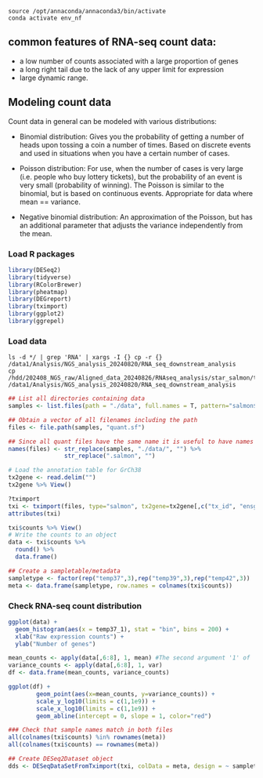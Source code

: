 ```shell
source /opt/annaconda/annaconda3/bin/activate
conda activate env_nf
```

## common features of RNA-seq count data:
* a low number of counts associated with a large proportion of genes
* a long right tail due to the lack of any upper limit for expression
* large dynamic range.

## Modeling count data
Count data in general can be modeled with various distributions:
* Binomial distribution: Gives you the probability of getting a number of heads upon tossing a coin a number of times. Based on discrete events and used in situations when you have a certain number of cases.

* Poisson distribution: For use, when the number of cases is very large (i.e. people who buy lottery tickets), but the probability of an event is very small (probability of winning). The Poisson is similar to the binomial, but is based on continuous events. Appropriate for data where mean == variance.

* Negative binomial distribution: An approximation of the Poisson, but has an additional parameter that adjusts the variance independently from the mean.



### Load R packages
```r
library(DESeq2)
library(tidyverse)
library(RColorBrewer)
library(pheatmap)
library(DEGreport)
library(tximport)
library(ggplot2)
library(ggrepel)
```
### Load data
```shell
ls -d */ | grep 'RNA' | xargs -I {} cp -r {} /data1/Analysis/NGS_analysis_20240820/RNA_seq_downstream_analysis
cp /hdd/202408_NGS_raw/Aligned_data_20240826/RNAseq_analysis/star_salmon/tx2gene.tsv /data1/Analysis/NGS_analysis_20240820/RNA_seq_downstream_analysis
```

```r
## List all directories containing data  
samples <- list.files(path = "./data", full.names = T, pattern="salmon$")

## Obtain a vector of all filenames including the path
files <- file.path(samples, "quant.sf")

## Since all quant files have the same name it is useful to have names for each element
names(files) <- str_replace(samples, "./data/", "") %>% 
                str_replace(".salmon", "")
```


```r
# Load the annotation table for GrCh38
tx2gene <- read.delim("")
tx2gene %>% View()
```

```r
?tximport
txi <- tximport(files, type="salmon", tx2gene=tx2gene[,c("tx_id", "ensgene")], countsFromAbundance="lengthScaledTPM", ignoreTxVersion = TRUE)
attributes(txi)
```  

```r
txi$counts %>% View()
# Write the counts to an object
data <- txi$counts %>% 
  round() %>% 
  data.frame()
```

```r
## Create a sampletable/metadata
sampletype <- factor(rep("temp37",3),rep("temp39",3),rep("temp42",3))
meta <- data.frame(sampletype, row.names = colnames(txi$counts))
```

### Check RNA-seq count distribution
```r
ggplot(data) +
  geom_histogram(aes(x = temp37_1), stat = "bin", bins = 200) +
  xlab("Raw expression counts") +
  ylab("Number of genes")
```

```r
mean_counts <- apply(data[,6:8], 1, mean) #The second argument '1' of 'apply' function indicates the function being applied to rows. Use '2' if applied to columns 
variance_counts <- apply(data[,6:8], 1, var)
df <- data.frame(mean_counts, variance_counts)

ggplot(df) +
        geom_point(aes(x=mean_counts, y=variance_counts)) + 
        scale_y_log10(limits = c(1,1e9)) +
        scale_x_log10(limits = c(1,1e9)) +
        geom_abline(intercept = 0, slope = 1, color="red")
```

```r
### Check that sample names match in both files
all(colnames(txi$counts) %in% rownames(meta))
all(colnames(txi$counts) == rownames(meta))

## Create DESeq2Dataset object
dds <- DESeqDataSetFromTximport(txi, colData = meta, design = ~ sampletype)
```